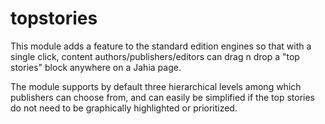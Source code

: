 topstories
==========

This module adds a feature to the standard edition engines so that with a single click, content 
authors/publishers/editors can drag n drop a "top stories" block anywhere on a Jahia page. 
 
The module supports by default three hierarchical levels among which publishers can choose from, and 
can easily be simplified if the top stories do not need to be graphically highlighted or prioritized. 
